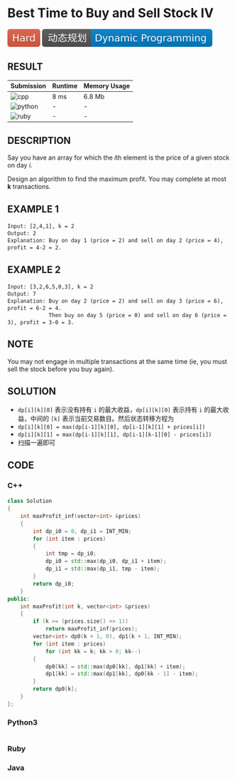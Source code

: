 # Best Time to Buy and Sell Stock IV

![Hard](../../materials/-Hard-e05d44.svg) ![Dynamic_Programming](../../materials/动态规划-Dynamic_Programming-007ec6.svg)

## RESULT

| Submission                                                        | Runtime | Memory Usage |
| ----------------------------------------------------------------- | ------- | ------------ |
| ![cpp](https://img.shields.io/badge/leetcode188-cpp-f34b7d.svg)   | 8 ms    | 6.8 Mb       |
| ![python](https://img.shields.io/badge/leetcode188-py-3572A5.svg) | -       | -            |
| ![ruby](https://img.shields.io/badge/leetcode188-rb-701516.svg)   | -       | -            |

## DESCRIPTION

Say you have an array for which the *i*th element is the price of a given stock on day *i*.

Design an algorithm to find the maximum profit. You may complete at most **k** transactions.

## EXAMPLE 1

```plain
Input: [2,4,1], k = 2
Output: 2
Explanation: Buy on day 1 (price = 2) and sell on day 2 (price = 4), profit = 4-2 = 2.
```

## EXAMPLE 2

```plain
Input: [3,2,6,5,0,3], k = 2
Output: 7
Explanation: Buy on day 2 (price = 2) and sell on day 3 (price = 6), profit = 6-2 = 4.
             Then buy on day 5 (price = 0) and sell on day 6 (price = 3), profit = 3-0 = 3.
```

## NOTE

You may not engage in multiple transactions at the same time (ie, you must sell the stock before you buy again).

## SOLUTION

* `dp[i][k][0]` 表示没有持有 `i` 的最大收益，`dp[i][k][0]` 表示持有 `i` 的最大收益，中间的 `[k]` 表示当前交易数目。然后状态转移方程为
* `dp[i][k][0] = max(dp[i-1][k][0], dp[i-1][k][1] + prices[i])`
* `dp[i][k][1] = max(dp[i-1][k][1], dp[i-1][k-1][0] - prices[i])`
* 扫描一遍即可

## CODE

### C++

```cpp
class Solution
{
    int maxProfit_inf(vector<int> &prices)
    {
        int dp_i0 = 0, dp_i1 = INT_MIN;
        for (int item : prices)
        {
            int tmp = dp_i0;
            dp_i0 = std::max(dp_i0, dp_i1 + item);
            dp_i1 = std::max(dp_i1, tmp - item);
        }
        return dp_i0;
    }
public:
    int maxProfit(int k, vector<int> &prices)
    {
        if (k >= (prices.size() >> 1))
            return maxProfit_inf(prices);
        vector<int> dp0(k + 1, 0), dp1(k + 1, INT_MIN);
        for (int item : prices)
            for (int kk = k; kk > 0; kk--)
        {
            dp0[kk] = std::max(dp0[kk], dp1[kk] + item);
            dp1[kk] = std::max(dp1[kk], dp0[kk - 1] - item);
        }
        return dp0[k];
    }
};
```

### Python3

```python
```

### Ruby

### Java
